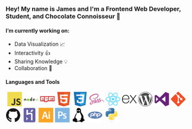 ### Hey! My name is James and I'm a Frontend Web Developer, Student, and Chocolate Connoisseur 🍫

#### I’m currently working on:
* Data Visualization :chart_with_upwards_trend:
* Interactivity 👍
* Sharing Knowledge 💡
* Collaboration 🔄

#### Languages and Tools
![]()
<img src="/assets/javascript/javascript-original.svg" alt="JavaScript" width="40">
<img src="/assets/nodejs/nodejs-original-wordmark.svg" alt="NodeJS" width="40">
<img src="assets/npm/npm-original-wordmark.svg" alt="NodeJS" width="40">
<img src="assets/html5/html5-original.svg" alt="HTML5" width="40">
<img src="assets/css3/css3-original.svg" alt="CSS3" width="40">
<img src="assets/sass/sass-original.svg" alt="SASS" width="40">
<img src="assets/react/react-original.svg" alt="ReactJS" width="40">
<img src="assets/express/express-original.svg" alt="ExpressJS" width="40">
<img src="assets/wordpress/wordpress-plain.svg" alt="WordPress" width="40">
<img src="assets/visualstudio/visualstudio-plain.svg" alt="VSCode" width="40">
<img src="assets/git/git-original.svg" alt="Git" width="40">
<img src="assets/github/github-original.svg" alt="GitHub" width="40">
<img src="assets/heroku/heroku-plain.svg" alt="Heroku" width="40">
<img src="assets/illustrator/illustrator-plain.svg" alt="Adobe Illustrator" width="40">
<img src="assets/photoshop/photoshop-plain.svg" alt="Adobe Photoshop" width="40">
<img src="assets/linux/linux-plain.svg" alt="Linux" width="40">
<img src="assets/php/php-plain.svg" alt="PHP" width="40">
<img src="assets/python/python-original.svg" alt="Python" width="40">
<!-- <img src="PATH" alt="ALT" width="50"> -->

<!--
**jimmymk23/jimmymk23** is a ✨ _special_ ✨ repository because its `README.md` (this file) appears on your GitHub profile.

Here are some ideas to get you started:

- 🔭 I’m currently working on ...
- 🌱 I’m currently learning ...
- 👯 I’m looking to collaborate on ...
- 🤔 I’m looking for help with ...
- 💬 Ask me about ...
- 📫 How to reach me: ...
- 😄 Pronouns: ...
- ⚡ Fun fact: ...
-->
